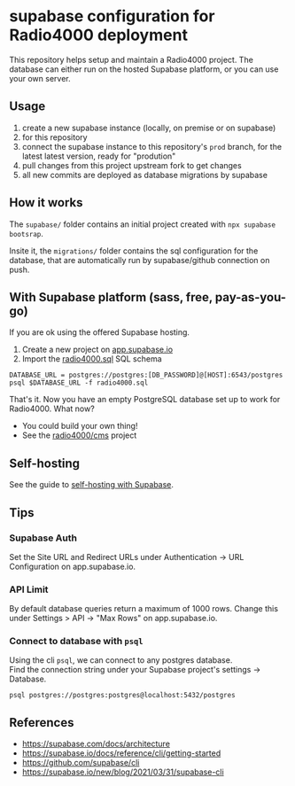 # supabase configuration for Radio4000 deployment
This repository helps setup and maintain a Radio4000 project. The database can
either run on the hosted Supabase platform, or you can use your own
server.

## Usage
1. create a new supabase instance (locally, on premise or on supabase)
2. for this repository
3. connect the supabase instance to this repository's `prod` branch,
   for the latest latest version, ready for "prodution"
4. pull changes from this project upstream fork to get changes
5. all new commits are deployed as database migrations by supabase

## How it works
The `supabase/` folder contains an initial project created with `npx
supabase bootsrap`.

Insite it, the `migrations/` folder contains the sql configuration for
the database, that are automatically run by supabase/github connection
on push.

## With Supabase platform (sass, free, pay-as-you-go)

If you are ok using the offered Supabase hosting.

1. Create a new project on [app.supabase.io](https://app.supabase.io)
2. Import the [radio4000.sql](https://github.com/radio4000/supabase/blob/main/radio4000.sql) SQL schema

```shell
DATABASE_URL = postgres://postgres:[DB_PASSWORD]@[HOST]:6543/postgres
psql $DATABASE_URL -f radio4000.sql
```

That's it. Now you have an empty PostgreSQL database set up to work for Radio4000. What now?

- You could build your own thing!
- See the [radio4000/cms](https://github.com/radio4000/cms) project

## Self-hosting

See the guide to [self-hosting with Supabase](https://github.com/radio4000/supabase/blob/main/self-hosting.md).

## Tips

### Supabase Auth

Set the Site URL and Redirect URLs under Authentication -> URL Configuration on app.supabase.io.

### API Limit

By default database queries return a maximum of 1000 rows. Change this under Settings > API -> "Max Rows" on app.supabase.io.

### Connect to database with `psql`

Using the cli `psql`, we can connect to any postgres database.  
Find the connection string under your Supabase project's settings -> Database.

```
psql postgres://postgres:postgres@localhost:5432/postgres
```

## References

- https://supabase.com/docs/architecture
- https://supabase.io/docs/reference/cli/getting-started
- https://github.com/supabase/cli
- https://supabase.io/new/blog/2021/03/31/supabase-cli
